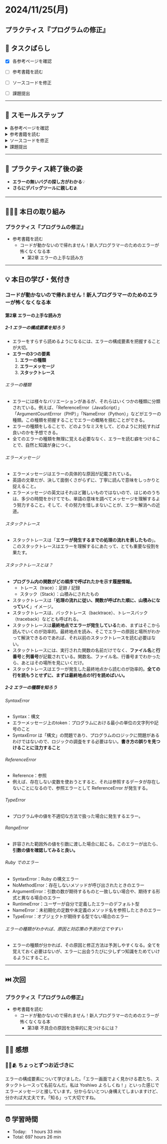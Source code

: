 # 2024/11/25(月)
## プラクティス『プログラムの修正』

## 🧩 タスクばらし
- [x] 各参考ページを確認
- [ ] 参考書籍を読む
- [ ] ソースコードを修正
- [ ] 課題提出


------------


## 🐾 スモールステップ
<details><summary>各参考ページを確認</summary>

- [x] [Docs：debug.gemの使い方を学ぶ](https://bootcamp.fjord.jp/pages/how-to-use-debug-gem)
   - [x] [rubygems (debug.gem)の使い方 - YouTube](https://www.youtube.com/watch?v=4r7-uN3RvNA)
   - [x] [byebugの良さを教えてください！ | FJORD BOOT CAMP（フィヨルドブートキャンプ）](https://bootcamp.fjord.jp/questions/1162)
   - [x] [Ruby 3.1 の debug.gem を自慢したい - クックパッド開発者ブログ](https://techlife.cookpad.com/entry/2021/12/27/202133)
   - [x] [VS Codeでターミナルからの入力を伴うRubyプログラムをデバッグ実行する方法 - Qiita](https://qiita.com/jnchito/items/3254118d666ef1ea2923)
   - [x] [Railsをステップ実行する方法を学ぶ（VS CodeとRubyMine） | FJORD BOOT CAMP（フィヨルドブートキャンプ）](https://bootcamp.fjord.jp/pages/how-to-debug-rails)


</details>


<details><summary>参考書籍を読む</summary>

- [ ] コードが動かないので帰れません！新人プログラマーのためのエラーが怖くなくなる本
   - [x] 第1章 エラーはどうして怖いのか？
   - [x] 第2章 エラーの上手な読み方
   - [ ] 第3章 不具合の原因を効率的に見つけるには？
   - [ ] 第4章 ツールを活用してデバッグを楽にしよう
   - [ ] 第5章 どうしても解決できない時は？
   - [ ] 第6章 デバッグしやすいコードを書こう

</details>


<details><summary>ソースコードを修正</summary>

- [ ] ソースコードを修正

</details>


<details><summary>課題提出</summary>

- [ ] 修正したソースコードを Pull Request としてアップ
- [ ] Pull Request した URL と Terminal での実行結果をメンターさんに提出

</details>


------------


## 🕺 プラクティス終了後の姿
- **エラーの無いバグの探し方がわかる**💡
- **さらにデバッグツールに親しむ**🫂


------------


## 🧑🏻‍💻 本日の取り組み
### プラクティス『プログラムの修正』
- 参考書籍を読む
   - コードが動かないので帰れません！新人プログラマーのためのエラーが怖くなくなる本
      - 第2章 エラーの上手な読み方


------------


## 💡 本日の学び・気付き
### コードが動かないので帰れません！新人プログラマーのためのエラーが怖くなくなる本
#### 第2章 エラーの上手な読み方
##### 2-1 エラーの構成要素を知ろう
- エラーをすらすら読めるようになるには、エラーの構成要素を把握することが大切。
 - **エラーの3つの要素**
      1. **エラーの種類**
      2. **エラーメッセージ**
      3. **スタックトレース**

###### エラーの種類
- エラーには様々なバリエーションがあるが、それらはいくつかの種類に分類されている。例えば、「ReferenceError（JavaScript）」「ArgumentCountErrror（PHP）」「NameError（Python）」などがエラーの種類。この種類を把握することでエラーの概略を掴むことができる。
- エラーの種類をしることで、どのようなミスをして、どのように対処すれば良いのかを予想できる。
- 全てのエラーの種類を無理に覚える必要ななく、エラーを読む癖をつけることで、自然と知識が身につく。

###### エラーメッセージ
- エラーメッセージはエラーの具体的な原因が記載されている。
- 英語の文章だが、決して面倒くさがらずに、丁寧に読んで意味をしっかりと捉えること。
- エラーメッセージの英文はそれほど難しいものではないので、はじめのうちは、多少の時間をかけてでも、単語の意味を調べてメッセージを理解するよう努力すること。そして、その努力を惜しまないことが、エラー解消への近道。

###### スタックトレース
- スタックトレースは「**エラーが発生するまでの処理の流れを表したもの**」。このスタックトレースはエラーを理解するにあたって、とても重要な役割を果たす。

###### スタックトレースとは？
- **プログラム内の関数がどの順序で呼ばれたかを示す履歴情報。**
   - トレース（trace）：足跡 / 記録
   - スタック（Stack）：山積みにされたもの
- スタックトレースは「**処理の流れに従い、関数が呼ばれた順に、山積みになっていく**」イメージ。
- スタックトレースは、バックトレース（backtrace）、トレースバック（traceback）などとも呼ばれる。
- スタックトレースは**最終地点でエラーが発生している**ため、まずはそこから読んでいくのが効率的。最終地点を読み、そこでエラーの原因と場所がわかって解決できるのであれば、それ以前のスタックトレースを読む必要はない。
- スタックトレースには、実行された関数の名前だけでなく、**ファイル名**と**行番号**と**列番号**が記載されている。関数名、ファイル名、行番号までわかったら、あとはその場所を見にいくだけ。
- スタックトレースはエラーが発生した最終地点から読むのが効率的。**全ての行を読もうとせずに、まずは最終地点の1行を読めばいい。**

##### 2-2 エラーの種類を知ろう
###### SyntaxError
- Syntax：構文
- エラーメッセージ上のtoken：プログラムにおける最小の単位の文字列や記号のこと
- SyntaxError は「構文」の問題であり、プログラムのロジックに問題があるわけではないので、ロジックの調査をする必要はない。**書き方の誤りを見つけることに注力すること**

###### ReferenceError
- Reference：参照
- 例えば、存在しない変数を使おうとすると、それは参照するデータが存在しないことになるので、参照エラーとして ReferenceError が発生する。

###### TypeError
- プログラム中の値を不適切な方法で扱った場合に発生するエラー。

###### RangeError
- 許容された範囲外の値を引数に渡した場合に起こる。このエラーが出たら、**引数の値を確認してみると良い。**

###### Ruby でのエラー
- SyntaxError：Ruby の構文エラー
- NoMethodError：存在しないメソッドが呼び出されたときのエラー
- ArgumentError：引数の数が期待するものと一致しない場合や、期待する形式と異なる場合のエラー
- RuntimeError：ユーザーが自分で定義したエラーのデフォルト型
- NameError：未初期化の定数や未定義のメソッド名を参照したときのエラー
- TypeError：オブジェクトが期待する型でない場合のエラー

###### エラーの種類がわかれば、原因と対応策の予測が立てやすい
- エラーの種類が分かれば、その原因と修正方法は予測しやすくなる。全てを覚えておく必要はないが、エラーに出会うたびに少しずつ知識をためていけるようにすること。


------------


## ⏭️ 次回
### プラクティス『プログラムの修正』
- 参考書籍を読む
   - コードが動かないので帰れません！新人プログラマーのためのエラーが怖くなくなる本
      - 第3章 不具合の原因を効率的に見つけるには？


------------


## ✍🏻 感想
### 🤝🏻🫂 ちょっとずつお近づきに
エラーの構成要素について学びました。「エラー画面でよく見かける君たち、スタックトレースって名前なんだ。私は Yoshiwo よろしくね！」といった感じでエラーメッセージと接しています。分からないとつい身構えてしまいますけど、分かれば大丈夫です。「知る」って大切ですね。

------------


## ⏰ 学習時間
- Today:&nbsp;&nbsp;&nbsp; 1 hours 33 min
- Total: 697 hours 26 min
